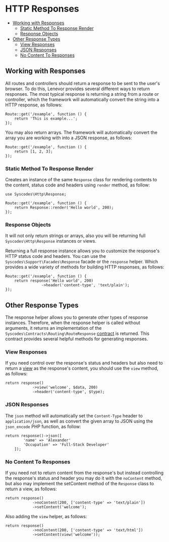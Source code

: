# HTTP Responses

- [Working with Responses](#working-with-responses)
    - [Static Method To Response Render](#static-method-response-render)
    - [Response Objects](#response-objects)
- [Other Response Types](#other-response-types)
    - [View Responses](#view-responses)
    - [JSON Responses](#json-responses)
    - [No Content To Responses](#no-content-responses)

<a name="working-with-responses"></a>
## Working with Responses

All routes and controllers should return a response to be sent to the user's browser. To do this, Lenevor provides several different ways to return responses. The most typical response is returning a string from a route or controller, which the framework will automatically convert the string into a HTTP response, as follows:

    Route::get('/example', function () {
        return 'This is example...';
    });

You may also return arrays. The framework will automatically convert the array you are working with into a JSON response, as follows: 

    Route::get('/example', function () {
        return [1, 2, 3];
    });

<a name="static-method-response-render"></a>
### Static Method To Response Render

Creates an instance of the same `Response` class for rendering contents to the content, status code and headers using `render` method, as follow:

    use Syscodes\Http\Response;

    Route::get('/example', function () {
        return Response::render('Hello world', 200);
    });

<a name="response-objects"></a>
### Response Objects

It will not only return strings or arrays, also you will be returning full `Syscodes\Http\Response` instances or views.

Returning a full response instance allows you to customize the response's HTTP status code and headers. You can use the `Syscodes\Support\Facades\Response` facade or the `response` helper. Which provides a wide variety of methods for building HTTP responses, as follows: 

    Route::get('/example', function () {
        return response('Hello world', 200)
                    ->header('content-type', 'text/plain');
    });

<a name="other-response-types"></a>
## Other Response Types

The response helper allows you to generate other types of response instances. Therefore, when the response helper is called without arguments, it returns an implementation of the `Syscodes\Contracts\Routing\RouteResponse` [contract](/contracts.md) is returned. This contract provides several helpful methods for generating responses.

<a name="view-responses"></a>
### View Responses

If you need control over the response's status and headers but also need to return a [view](/views.md) as the response's content, you should use the `view` method, as follows: 

    return response()
                ->view('welcome', $data, 200)
                ->header('content-type', $type);

<a name="json-responses"></a>
### JSON Responses

The `json` method will automatically set the `Content-Type` header to `application/json`, as well as convert the given array to JSON using the `json_encode` PHP function, as follow:

    return response()->json([
            'name' => 'Alexander'
            'Occupation' => 'Full-Stack Developer'
        ]);

<a name="no-content-responses"></a>
### No Content To Responses

If you need not to return content from the response's but instead controlling the response's status and header  you may do it with the `noContent` method, but also may implement the setContent method of the `Response` class to return a view, as follows:

    return response()
                ->noContent(200, ['content-type' => 'text/plain'])
                ->setContent('welcome');

Also adding the `view` helper, as follows:

    return response()
                ->noContent(200, ['content-type' => 'text/html'])
                ->setContent(view('welcome'));

